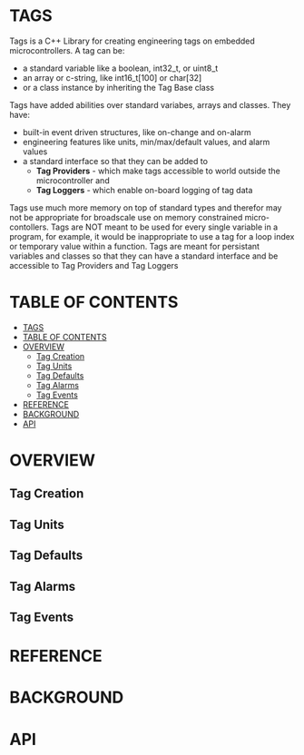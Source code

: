 # TAGS
Tags is a C++ Library for creating engineering tags on embedded microcontrollers. A tag can be: 
- a standard variable like a boolean, int32_t, or uint8_t
- an array or c-string, like int16_t[100] or char[32]
- or a class instance by inheriting the Tag Base class

Tags have added abilities over standard variabes, arrays and classes. They have:
- built-in event driven structures, like on-change and on-alarm
- engineering features like units, min/max/default values, and alarm values
- a standard interface so that they can be added to 
  - **Tag Providers** - which make tags accessible to world outside the microcontroller and 
  - **Tag Loggers** - which enable on-board logging of tag data

Tags use much more memory on top of standard types and therefor may not be appropriate for broadscale use on memory constrained micro-contollers. Tags are NOT meant to be used for every single variable in a program, for example, it would be inappropriate to use a tag for a loop index or temporary value within a function. Tags are meant for persistant variables and classes so that they can have a standard interface and be accessible to Tag Providers and Tag Loggers

# TABLE OF CONTENTS
- [TAGS](#tags)
- [TABLE OF CONTENTS](#table-of-contents)
- [OVERVIEW](#overview)
  - [Tag Creation](#tag-creation)
  - [Tag Units](#tag-units)
  - [Tag Defaults](#tag-defaults)
  - [Tag Alarms](#tag-alarms)
  - [Tag Events](#tag-events)
- [REFERENCE](#reference)
- [BACKGROUND](#background)
- [API](#api)

# OVERVIEW
## Tag Creation

## Tag Units

## Tag Defaults

## Tag Alarms

## Tag Events



# REFERENCE

# BACKGROUND

# API